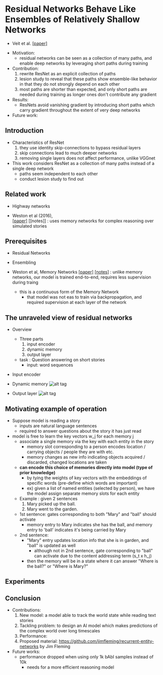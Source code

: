 # Residual Networks Behave Like Ensembles of Relatively Shallow Networks
- Veit et al. [[paper]](https://arxiv.org/abs/1605.06431)

* Motivation: 
  - residual networks can be seen as a collection of many paths, and enable deep networks by leveraging short paths during training
* Contribution: 
  1. rewrite ResNet as an explicit collection of paths
  2. lesion study to reveal that these paths show ensemble-like behavior in that they do not strongly depend on each other
  3. most paths are shorter than expected, and only short paths are needed during training as longer ones don't contribute any gradient
* Results:
  - ResNets avoid vanishing gradient by introducing short paths which carry gradient throughout the extent of very deep networks
* Future work: 

## Introduction
- Characteristics of ResNet
  1. they use identity skip-connections to bypass residual layers
  2. skip connections lead to much deeper networks
  3. removing single layers does not affect performance, unlike VGGnet
- This work considers ResNet as a collection of many paths instead of a single deep network
  - paths seem independent to each other
  - conduct lesion study to find out



## Related work
- Highway networks

- Weston et al (2016),  
[[paper]](https://arxiv.org/pdf/1503.08895v5) 
[[notes]]
: uses memory networks for complex reasoning over simulated stories

## Prerequisites
- Residual Networks
- Ensembling

- Weston et al, Memory Networks
[[paper]](https://web.eecs.umich.edu/~honglak/naacl2016-dscnn.pdf)
[[notes]]()
: unlike memory networks, our model is trained end-to-end, requires less supervision during traing
  - this is a continuous form of the Memory Network
    - that model was not eas to train via backpropagation, and required supervision at each layer of the network

## The unraveled view of residual networks
- Overview
  - Three parts
    1. input encoder
    2. dynamic memory
    3. output layer
  - task : Question answering on short stories
    - input: word sequences

- Input encoder
- Dynamic memory
![alt tag](https://lh3.googleusercontent.com/Shd-DcpEOAIjXaonz-HEY60vk698X_6D-PpeJutG3etqJPJRikpoGNPi15BvCeEM3cWCfvznbjPOz6Y=w976-h1074-rw)

- Output layer
![alt tag](https://lh5.googleusercontent.com/bAhXvKhgEJDCHG0UiES5IEhlsIRK1w1Ih2MhK5Ef6woDZU-NaW6ikCMFDPVkEEbNOFWgFrNh5ahVbls=w976-h1074-rw)


## Motivating example of operation
- Suppose model is reading a story
  - inputs are natural language sentences
  - required to answer questions about the story it has just read
- model is free to learn the key vectors w_j for each memory j
  - associate a single memory via the key with each entity in the story
    - memory slot corresponding to a person encodes location / carrying objects / people they are with etc.
    - memory changes as new info indicating objects acquired / discarded, changed locations are taken
  - **can encode this choice of memories directly into model (type of prior knowledge)**
    - by tying the weights of key vectors with the embeddings of specific words (pre-define which words are important)
    - ex) given a list of named entities (selected by person), we have the model assign separate memory slots for each entity
  - Example : given 2 sentences
    1. Mary picked up the ball.
    2. Mary went to the garden.
  - 1st sentence: gates corresponding to both "Mary" and "ball" should activate
    - memory entry to Mary indicates she has the ball, and memory entry to 'ball' indicates it's being carried by Mary
  - 2nd sentence:
    - "Mary" entry updates location info that she is in garden, and "ball" is updated as well
      - although not in 2nd sentence, gate corresponding to "ball" can activate due to the content addressing term (s_t x h_j)
    - then the memory will be in a state where it can answer "Where is the ball?" or "Where is Mary?"

## Experiments



## Conclusion
- Contributions:
  1. New model: a model able to track the world state while reading text stories
  2. Tackling problem: to design an AI model which makes predictions of the complex world over long timescales
  3. Performance:
  4. Proposed material: https://github.com/jimfleming/recurrent-entity-networks by Jim Fleming
- Future works:
  - performance dropped when using only 1k bAbI samples instead of 10k
    - needs for a more efficient reasoning model
